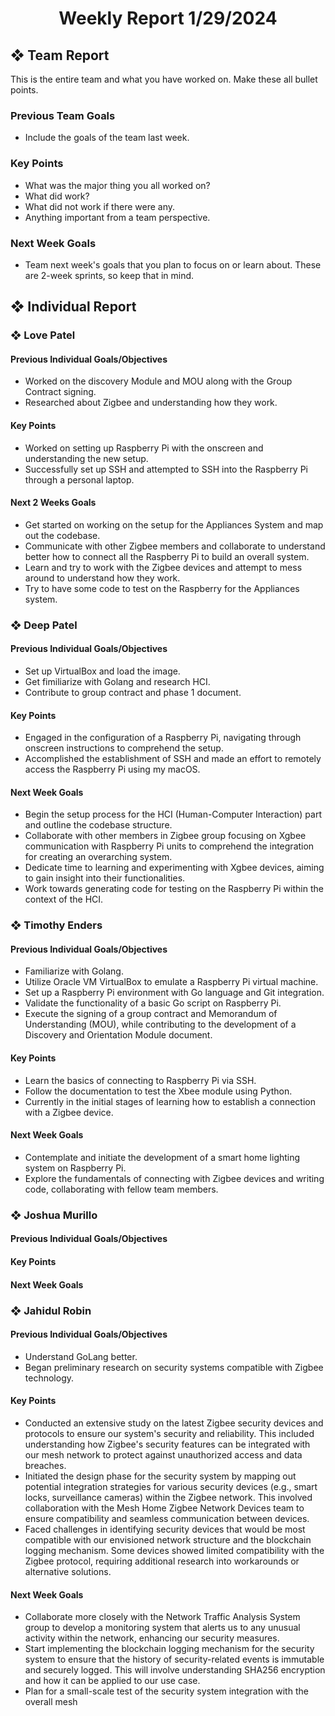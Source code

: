 <h1 align="center"> Weekly Report 1/29/2024 </h1>

## ❖ Team Report
This is the entire team and what you have worked on. Make these all bullet points.

### Previous Team Goals
- Include the goals of the team last week.

### Key Points
- What was the major thing you all worked on?
- What did work?
- What did not work if there were any.
- Anything important from a team perspective.
  
### Next Week Goals
- Team next week's goals that you plan to focus on or learn about. These are 2-week sprints, so keep that in mind.

## ❖ Individual Report

### ❖ Love Patel

#### Previous Individual Goals/Objectives
- Worked on the discovery Module and MOU along with the Group Contract signing.
- Researched about Zigbee and understanding how they work.

#### Key Points
- Worked on setting up Raspberry Pi with the onscreen and understanding the new setup.
- Successfully set up SSH and attempted to SSH into the Raspberry Pi through a personal laptop.

#### Next 2 Weeks Goals
- Get started on working on the setup for the Appliances System and map out the codebase.
- Communicate with other Zigbee members and collaborate to understand better how to connect all the Raspberry Pi to build an overall system.
- Learn and try to work with the Zigbee devices and attempt to mess around to understand how they work.
- Try to have some code to test on the Raspberry for the Appliances system.

### ❖ Deep Patel

#### Previous Individual Goals/Objectives
- Set up VirtualBox and load the image.
- Get fimiliarize with Golang and research HCI.
- Contribute to group contract and phase 1 document.

#### Key Points
- Engaged in the configuration of a Raspberry Pi, navigating through onscreen instructions to comprehend the setup.
- Accomplished the establishment of SSH and made an effort to remotely access the Raspberry Pi using my macOS.

#### Next Week Goals
- Begin the setup process for the HCI (Human-Computer Interaction) part and outline the codebase structure.
- Collaborate with other members in Zigbee group focusing on Xgbee communication with Raspberry Pi units to comprehend the integration for creating an overarching system.
- Dedicate time to learning and experimenting with Xgbee devices, aiming to gain insight into their functionalities.
- Work towards generating code for testing on the Raspberry Pi within the context of the HCI.

### ❖ Timothy Enders

#### Previous Individual Goals/Objectives
- Familiarize with Golang.
- Utilize Oracle VM VirtualBox to emulate a Raspberry Pi virtual machine.
- Set up a Raspberry Pi environment with Go language and Git integration.
- Validate the functionality of a basic Go script on Raspberry Pi.
- Execute the signing of a group contract and Memorandum of Understanding (MOU), while contributing to the development of a Discovery and Orientation Module document.

#### Key Points
- Learn the basics of connecting to Raspberry Pi via SSH.
- Follow the documentation to test the Xbee module using Python.
- Currently in the initial stages of learning how to establish a connection with a Zigbee device.

#### Next Week Goals
- Contemplate and initiate the development of a smart home lighting system on Raspberry Pi.
- Explore the fundamentals of connecting with Zigbee devices and writing code, collaborating with fellow team members.

### ❖ Joshua Murillo

#### Previous Individual Goals/Objectives

#### Key Points

#### Next Week Goals

### ❖ Jahidul Robin

#### Previous Individual Goals/Objectives
- Understand GoLang better.
- Began preliminary research on security systems compatible with Zigbee technology.

#### Key Points
- Conducted an extensive study on the latest Zigbee security devices and protocols to ensure our system's security and reliability. This included understanding how Zigbee's security features can be integrated with our mesh network to protect against unauthorized access and data breaches.
- Initiated the design phase for the security system by mapping out potential integration strategies for various security devices (e.g., smart locks, surveillance cameras) within the Zigbee network. This involved collaboration with the Mesh Home Zigbee Network Devices team to ensure compatibility and seamless communication between devices.
- Faced challenges in identifying security devices that would be most compatible with our envisioned network structure and the blockchain logging mechanism. Some devices showed limited compatibility with the Zigbee protocol, requiring additional research into workarounds or alternative solutions.

#### Next Week Goals
- Collaborate more closely with the Network Traffic Analysis System group to develop a monitoring system that alerts us to any unusual activity within the network, enhancing our security measures.
- Start implementing the blockchain logging mechanism for the security system to ensure that the history of security-related events is immutable and securely logged. This will involve understanding SHA256 encryption and how it can be applied to our use case.
- Plan for a small-scale test of the security system integration with the overall mesh 
